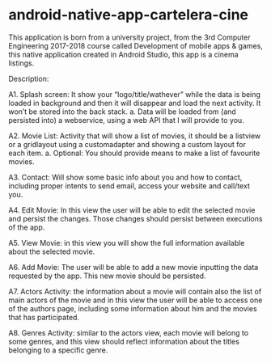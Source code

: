 # android-native-app-cartelera-cine

This application is born from a university project, from the 3rd Computer Engineering 2017-2018 course called Development of mobile apps & games, this native application created in Android Studio, this app is a cinema listings.

Description:

A1. Splash screen: 
  It show your “logo/title/wathever” while the data is being loaded in background and then it will disappear and load the next   activity. It won’t be stored into the back stack.
    a. Data will be loaded from (and persisted into) a webservice, using a web API that I will provide to you.

A2. Movie List: 
  Activity that will show a list of movies, it should be a listview or a gridlayout using a customadapter and showing a custom   layout for each item.
    a. Optional: You should provide means to make a list of favourite movies.
   

A3. Contact: 
Will show some basic info about you and how to contact, including proper intents to send email, access your website and call/text you.

A4. Edit Movie: 
In this view the user will be able to edit the selected movie and persist the changes. Those changes should persist between executions of the app.

A5. View Movie: 
in this view you will show the full information available about the selected movie.

A6. Add Movie: 
The user will be able to add a new movie inputting the data requested by the app. This new movie should be persisted.

A7. Actors Activity: 
the information about a movie will contain also the list of main actors of the movie and in this view the user will be able to access one of the authors page, including some information about him and the movies that has participated.

A8. Genres Activity: 
similar to the actors view, each movie will belong to some genres, and this view should reflect information about the titles belonging to a specific genre.

